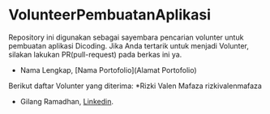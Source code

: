 # VolunteerPembuatanAplikasi

Repository ini digunakan sebagai sayembara pencarian volunter untuk pembuatan aplikasi Dicoding. Jika Anda tertarik untuk menjadi Volunter, silakan lakukan PR(pull-request) pada berkas ini ya.

* Nama Lengkap, [Nama Portofolio](Alamat Portofolio)

Berikut daftar Volunter yang diterima: *Rizki Valen Mafaza rizkivalenmafaza
* Gilang Ramadhan, [Linkedin](https://www.linkedin.com/in/gilang-adhan/).

